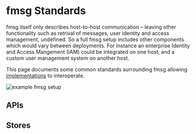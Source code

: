 # fmsg Standards

fmsg itself only describes host-to-host communication – leaving other functionality such as retrival of messages, user identity and access management, undefined. So a full fmsg setup includes other components which would vary between deployments. For instance an enterprise Identity and Access Mangement (IAM) could be integrated on one host, and a custom user management system on another host.

This page documents some common standards surrounding fmsg allowing [implementations](IMPLEMENTATIONS.md) to interoperate.

<picture>
  <source media="(prefers-color-scheme: dark)" srcset="https://github.com/markmnl/fmsg/pics/setup-example-dark-transparent.png">
  <source media="(prefers-color-scheme: light)" srcset="https://github.com/markmnl/fmsg/pics/setup-example-light.png">
  <img alt="example fmsg setup" src="https://github.com/markmnl/fmsg/pics/setup-example-dark-transparent.png">
</picture>


## APIs


## Stores


